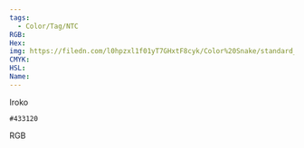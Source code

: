 ```yaml
---
tags:
  - Color/Tag/NTC
RGB:
Hex:
img: https://filedn.com/l0hpzxl1f01yT7GHxtF8cyk/Color%20Snake/standard_csv_to_svg//433120.svg
CMYK:
HSL:
Name:
---
```

Iroko
```palette
#433120
```
RGB

